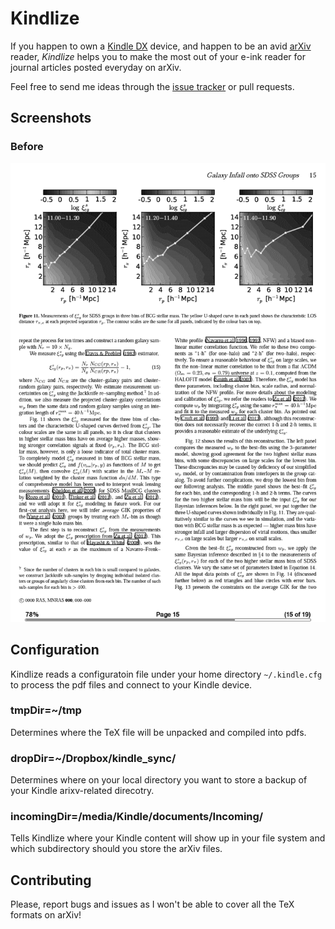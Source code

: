 
Kindlize
========

If you happen to own a [Kindle
DX](http://www.amazon.com/Kindle-DX-Wireless-Reader-3G-Global/dp/B002GYWHSQ)
device, and happen to be an avid [arXiv](http://arxiv.org/) reader, *Kindlize*
helps you to make the most out of your e-ink reader for journal articles
posted everyday on arXiv.



Feel free to send me ideas through the [issue tracker][] or pull requests.

[issue tracker]: http://github.com/nye17/kindlize/issues

Screenshots
-----------


### Before

![Screenshot](screenshots/figpage_before.png)



Configuration
-------------

Kindlize reads a configuratoin file under your home directory
`~/.kindle.cfg` to process the pdf files and connect to your Kindle device.

### tmpDir=~/tmp

Determines where the TeX file will be unpacked and compiled into pdfs.

### dropDir=~/Dropbox/kindle_sync/

Determines where on your local directory you want to store a backup of your Kindle arixv-related direcotry.

### incomingDir=/media/Kindle/documents/Incoming/

Tells Kindlize where your Kindle content will show up in your file system and which subdirectory should you store the arXiv files.


Contributing
------------

Please, report bugs and issues as I won't be able to cover all the TeX formats on arXiv!
